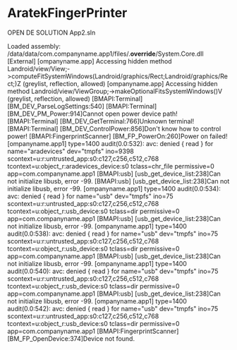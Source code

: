 # AratekFingerPrinter
OPEN DE SOLUTION App2.sln

Loaded assembly: /data/data/com.companyname.app1/files/.__override__/System.Core.dll [External]
[ompanyname.app] Accessing hidden method Landroid/view/View;->computeFitSystemWindows(Landroid/graphics/Rect;Landroid/graphics/Rect;)Z (greylist, reflection, allowed)
[ompanyname.app] Accessing hidden method Landroid/view/ViewGroup;->makeOptionalFitsSystemWindows()V (greylist, reflection, allowed)
[BMAPI:Terminal] [BM_DEV_ParseLogSettings:540]
[BMAPI:Terminal] [BM_DEV_PM_Power:914]Cannot open power device path!
[BMAPI:Terminal] [BM_DEV_GetTerminal:766]Unknown terminal!
[BMAPI:Terminal] [BM_DEV_ControlPower:856]Don't know how to control power!
[BMAPI:FingerprintScanner] [BM_FP_PowerOn:260]Power on failed!
[ompanyname.app1] type=1400 audit(0.0:532): avc: denied { read } for name="aradevices" dev="tmpfs" ino=9398 scontext=u:r:untrusted_app:s0:c127,c256,c512,c768 tcontext=u:object_r:aradevices_device:s0 tclass=chr_file permissive=0 app=com.companyname.app1
[BMAPI:usb] [usb_get_device_list:238]Can not initialize libusb, error -99.
[BMAPI:usb] [usb_get_device_list:238]Can not initialize libusb, error -99.
[ompanyname.app1] type=1400 audit(0.0:534): avc: denied { read } for name="usb" dev="tmpfs" ino=75 scontext=u:r:untrusted_app:s0:c127,c256,c512,c768 tcontext=u:object_r:usb_device:s0 tclass=dir permissive=0 app=com.companyname.app1
[BMAPI:usb] [usb_get_device_list:238]Can not initialize libusb, error -99.
[ompanyname.app1] type=1400 audit(0.0:538): avc: denied { read } for name="usb" dev="tmpfs" ino=75 scontext=u:r:untrusted_app:s0:c127,c256,c512,c768 tcontext=u:object_r:usb_device:s0 tclass=dir permissive=0 app=com.companyname.app1
[BMAPI:usb] [usb_get_device_list:238]Can not initialize libusb, error -99.
[ompanyname.app1] type=1400 audit(0.0:540): avc: denied { read } for name="usb" dev="tmpfs" ino=75 scontext=u:r:untrusted_app:s0:c127,c256,c512,c768 tcontext=u:object_r:usb_device:s0 tclass=dir permissive=0 app=com.companyname.app1
[BMAPI:usb] [usb_get_device_list:238]Can not initialize libusb, error -99.
[ompanyname.app1] type=1400 audit(0.0:542): avc: denied { read } for name="usb" dev="tmpfs" ino=75 scontext=u:r:untrusted_app:s0:c127,c256,c512,c768 tcontext=u:object_r:usb_device:s0 tclass=dir permissive=0 app=com.companyname.app1
[BMAPI:FingerprintScanner] [BM_FP_OpenDevice:374]Device not found.